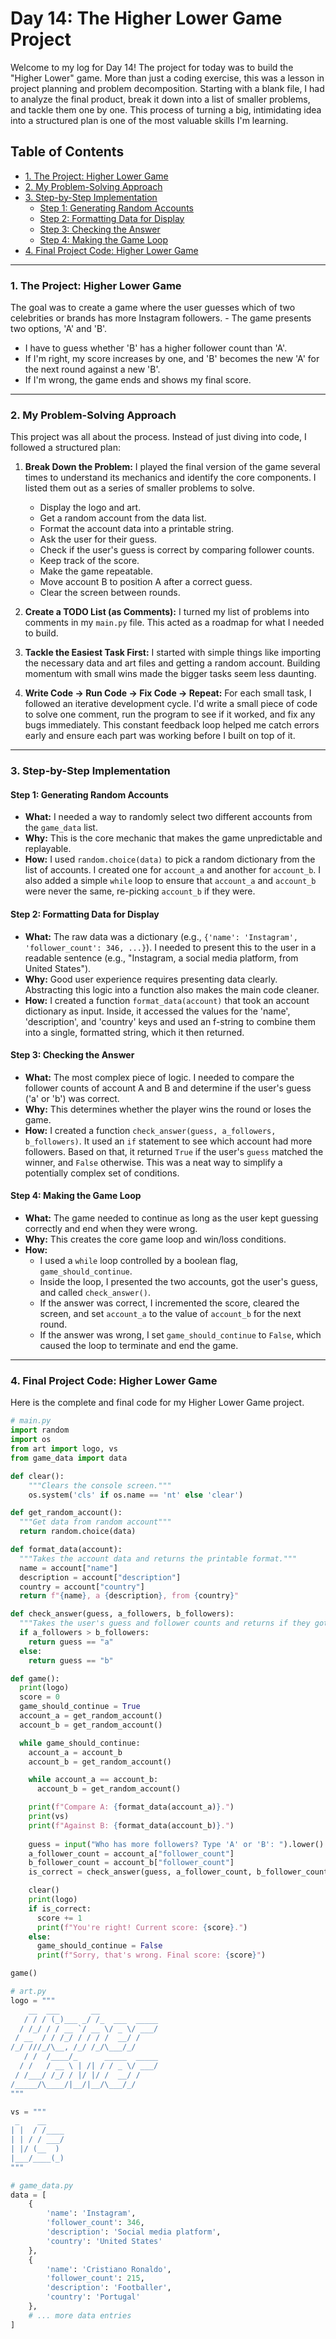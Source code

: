 # Day 14: The Higher Lower Game Project

Welcome to my log for Day 14! The project for today was to build the "Higher Lower" game. More than just a coding exercise, this was a lesson in project planning and problem decomposition. Starting with a blank file, I had to analyze the final product, break it down into a list of smaller problems, and tackle them one by one. This process of turning a big, intimidating idea into a structured plan is one of the most valuable skills I'm learning.

## Table of Contents
- [1. The Project: Higher Lower Game](#1-the-project-higher-lower-game)
- [2. My Problem-Solving Approach](#2-my-problem-solving-approach)
- [3. Step-by-Step Implementation](#3-step-by-step-implementation)
  - [Step 1: Generating Random Accounts](#step-1-generating-random-accounts)
  - [Step 2: Formatting Data for Display](#step-2-formatting-data-for-display)
  - [Step 3: Checking the Answer](#step-3-checking-the-answer)
  - [Step 4: Making the Game Loop](#step-4-making-the-game-loop)
- [4. Final Project Code: Higher Lower Game](#4-final-project-code-higher-lower-game)

---

### 1. The Project: Higher Lower Game
The goal was to create a game where the user guesses which of two celebrities or brands has more Instagram followers. -   The game presents two options, 'A' and 'B'.
-   I have to guess whether 'B' has a higher follower count than 'A'.
-   If I'm right, my score increases by one, and 'B' becomes the new 'A' for the next round against a new 'B'.
-   If I'm wrong, the game ends and shows my final score.

---

### 2. My Problem-Solving Approach
This project was all about the process. Instead of just diving into code, I followed a structured plan:

1.  **Break Down the Problem:** I played the final version of the game several times to understand its mechanics and identify the core components. I listed them out as a series of smaller problems to solve.
    -   Display the logo and art.
    -   Get a random account from the data list.
    -   Format the account data into a printable string.
    -   Ask the user for their guess.
    -   Check if the user's guess is correct by comparing follower counts.
    -   Keep track of the score.
    -   Make the game repeatable.
    -   Move account B to position A after a correct guess.
    -   Clear the screen between rounds.

2.  **Create a TODO List (as Comments):** I turned my list of problems into comments in my `main.py` file. This acted as a roadmap for what I needed to build.

3.  **Tackle the Easiest Task First:** I started with simple things like importing the necessary data and art files and getting a random account. Building momentum with small wins made the bigger tasks seem less daunting.

4.  **Write Code -> Run Code -> Fix Code -> Repeat:** For each small task, I followed an iterative development cycle. I'd write a small piece of code to solve one comment, run the program to see if it worked, and fix any bugs immediately. This constant feedback loop helped me catch errors early and ensure each part was working before I built on top of it.

---

### 3. Step-by-Step Implementation

#### Step 1: Generating Random Accounts
-   **What:** I needed a way to randomly select two different accounts from the `game_data` list.
-   **Why:** This is the core mechanic that makes the game unpredictable and replayable.
-   **How:** I used `random.choice(data)` to pick a random dictionary from the list of accounts. I created one for `account_a` and another for `account_b`. I also added a simple `while` loop to ensure that `account_a` and `account_b` were never the same, re-picking `account_b` if they were.

#### Step 2: Formatting Data for Display
-   **What:** The raw data was a dictionary (e.g., `{'name': 'Instagram', 'follower_count': 346, ...}`). I needed to present this to the user in a readable sentence (e.g., "Instagram, a social media platform, from United States").
-   **Why:** Good user experience requires presenting data clearly. Abstracting this logic into a function also makes the main code cleaner.
-   **How:** I created a function `format_data(account)` that took an account dictionary as input. Inside, it accessed the values for the 'name', 'description', and 'country' keys and used an f-string to combine them into a single, formatted string, which it then returned.

#### Step 3: Checking the Answer
-   **What:** The most complex piece of logic. I needed to compare the follower counts of account A and B and determine if the user's guess ('a' or 'b') was correct.
-   **Why:** This determines whether the player wins the round or loses the game.
-   **How:** I created a function `check_answer(guess, a_followers, b_followers)`. It used an `if` statement to see which account had more followers. Based on that, it returned `True` if the user's `guess` matched the winner, and `False` otherwise. This was a neat way to simplify a potentially complex set of conditions.

#### Step 4: Making the Game Loop
-   **What:** The game needed to continue as long as the user kept guessing correctly and end when they were wrong.
-   **Why:** This creates the core game loop and win/loss conditions.
-   **How:**
    -   I used a `while` loop controlled by a boolean flag, `game_should_continue`.
    -   Inside the loop, I presented the two accounts, got the user's guess, and called `check_answer()`.
    -   If the answer was correct, I incremented the score, cleared the screen, and set `account_a` to the value of `account_b` for the next round.
    -   If the answer was wrong, I set `game_should_continue` to `False`, which caused the loop to terminate and end the game.

---

### 4. Final Project Code: Higher Lower Game
Here is the complete and final code for my Higher Lower Game project.

```python
# main.py
import random
import os
from art import logo, vs
from game_data import data

def clear():
    """Clears the console screen."""
    os.system('cls' if os.name == 'nt' else 'clear')

def get_random_account():
  """Get data from random account"""
  return random.choice(data)

def format_data(account):
  """Takes the account data and returns the printable format."""
  name = account["name"]
  description = account["description"]
  country = account["country"]
  return f"{name}, a {description}, from {country}"

def check_answer(guess, a_followers, b_followers):
  """Takes the user's guess and follower counts and returns if they got it right."""
  if a_followers > b_followers:
    return guess == "a"
  else:
    return guess == "b"

def game():
  print(logo)
  score = 0
  game_should_continue = True
  account_a = get_random_account()
  account_b = get_random_account()

  while game_should_continue:
    account_a = account_b
    account_b = get_random_account()

    while account_a == account_b:
      account_b = get_random_account()

    print(f"Compare A: {format_data(account_a)}.")
    print(vs)
    print(f"Against B: {format_data(account_b)}.")
    
    guess = input("Who has more followers? Type 'A' or 'B': ").lower()
    a_follower_count = account_a["follower_count"]
    b_follower_count = account_b["follower_count"]
    is_correct = check_answer(guess, a_follower_count, b_follower_count)

    clear()
    print(logo)
    if is_correct:
      score += 1
      print(f"You're right! Current score: {score}.")
    else:
      game_should_continue = False
      print(f"Sorry, that's wrong. Final score: {score}")

game()
```

```python
# art.py
logo = """
    __  ___       __             
   / / / (_)___ _/ /_  ___  _____
  / /_/ / / __ `/ __ \/ _ \/ ___/
 / __  / / /_/ / / / /  __/ /    
/_/ ///_/\__, /_/ /_/\___/_/     
   / /  /____/_      _____  _____
  / /   / __ \ | /| / / _ \/ ___/
 / /___/ /_/ / |/ |/ /  __/ /    
/_____/\____/|__/|__/\___/_/     
"""

vs = """
 _    __    
| |  / /____
| | / / ___/
| |/ (__  ) 
|___/____(_)
"""
```

```python
# game_data.py
data = [
    {
        'name': 'Instagram',
        'follower_count': 346,
        'description': 'Social media platform',
        'country': 'United States'
    },
    {
        'name': 'Cristiano Ronaldo',
        'follower_count': 215,
        'description': 'Footballer',
        'country': 'Portugal'
    },
    # ... more data entries
]
```